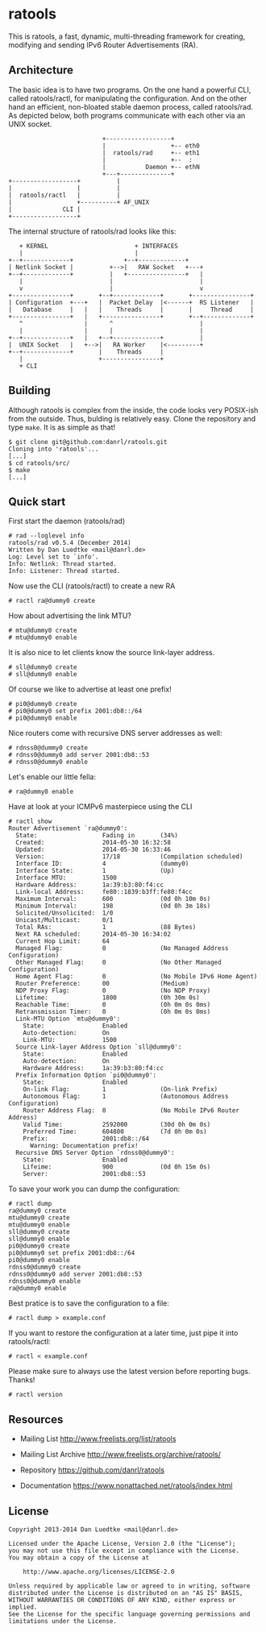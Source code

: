 ratools
=======

This is ratools, a fast, dynamic, multi-threading framework for creating,
modifying and sending IPv6 Router Advertisements (RA).


Architecture
------------

The basic idea is to have two programs. On the one hand a
powerful CLI, called ratools/ractl, for manipulating the
configuration. And on the other hand an efficient, non-bloated
stable daemon process, called ratools/rad. As depicted below,
both programs communicate with each other via an UNIX socket.


                              +------------------+
                              |                  +-- eth0
                              |  ratools/rad     +-- eth1
                              |                  +--  :
                              |           Daemon +-- ethN
                              +---+--------------+
    +------------------+          |
    |                  |          |
    |  ratools/ractl   |          |
    |                  +----------+ AF_UNIX
    |              CLI |
    +------------------+


The internal structure of ratools/rad looks like this:



       + KERNEL                        + INTERFACES
       |                               |
    +--+-------------+              +--+-------------+
    | Netlink Socket |          +-->|   RAW Socket   +---+
    +--+-------------+          |   +----------------+   |
       |                        |                        |
       v                        |                        v
    +----------------+       +--+-------------+       +----------------+
    | Configuration  +---+   |  Packet Delay  |<------+  RS Listener   |
    |   Database     |   |   |    Threads     |       |     Thread     |
    +----------------+   |   +----------------+       +--+-------------+
       ^                 |      ^                        |
       |                 |      |                        |
    +--+-------------+   |   +--+-------------+          |
    |  UNIX Socket   |   +-->|   RA Worker    |<---------+
    +--+-------------+       |    Threads     |
       |                     +----------------+
       + CLI



Building
--------

Although ratools is complex from the inside, the code looks very POSIX-ish from
the outside. Thus, bulding is relatively easy. Clone the repository and type
`make`. It is as simple as that!

    $ git clone git@github.com:danrl/ratools.git
    Cloning into 'ratools'...
    [...]
    $ cd ratools/src/
    $ make
    [...]


Quick start
-----------

First start the daemon (ratools/rad)

    # rad --loglevel info
    ratools/rad v0.5.4 (December 2014)
    Written by Dan Luedtke <mail@danrl.de>
    Log: Level set to `info'.
    Info: Netlink: Thread started.
    Info: Listener: Thread started.

Now use the CLI (ratools/ractl) to create a new RA

    # ractl ra@dummy0 create

How about advertising the link MTU?

    # mtu@dummy0 create
    # mtu@dummy0 enable

It is also nice to let clients know the source link-layer address.

    # sll@dummy0 create
    # sll@dummy0 enable

Of course we like to advertise at least one prefix!

    # pi0@dummy0 create
    # pi0@dummy0 set prefix 2001:db8::/64
    # pi0@dummy0 enable

Nice routers come with recursive DNS server addresses as well:

    # rdnss0@dummy0 create
    # rdnss0@dummy0 add server 2001:db8::53
    # rdnss0@dummy0 enable

Let's enable our little fella:

    # ra@dummy0 enable

Have at look at your ICMPv6 masterpiece using the CLI

    # ractl show
    Router Advertisement `ra@dummy0':
      State:                  Fading in       (34%)
      Created:                2014-05-30 16:32:58
      Updated:                2014-05-30 16:33:46
      Version:                17/18           (Compilation scheduled)
      Interface ID:           4               (dummy0)
      Interface State:        1               (Up)
      Interface MTU:          1500
      Hardware Address:       1a:39:b3:80:f4:cc
      Link-local Address:     fe80::1839:b3ff:fe80:f4cc
      Maximum Interval:       600             (0d 0h 10m 0s)
      Minimum Interval:       198             (0d 0h 3m 18s)
      Solicited/Unsolicited:  1/0
      Unicast/Multicast:      0/1
      Total RAs:              1               (88 Bytes)
      Next RA scheduled:      2014-05-30 16:34:02
      Current Hop Limit:      64
      Managed Flag:           0               (No Managed Address Configuration)
      Other Managed Flag:     0               (No Other Managed Configuration)
      Home Agent Flag:        0               (No Mobile IPv6 Home Agent)
      Router Preference:      00              (Medium)
      NDP Proxy Flag:         0               (No NDP Proxy)
      Lifetime:               1800            (0h 30m 0s)
      Reachable Time:         0               (0h 0m 0s 0ms)
      Retransmission Timer:   0               (0h 0m 0s 0ms)
      Link-MTU Option `mtu@dummy0':
        State:                Enabled
        Auto-detection:       On
        Link-MTU:             1500
      Source Link-layer Address Option `sll@dummy0':
        State:                Enabled
        Auto-detection:       On
        Hardware Address:     1a:39:b3:80:f4:cc
      Prefix Information Option `pi0@dummy0':
        State:                Enabled
        On-link Flag:         1               (On-link Prefix)
        Autonomous Flag:      1               (Autonomous Address Configuration)
        Router Address Flag:  0               (No Mobile IPv6 Router Address)
        Valid Time:           2592000         (30d 0h 0m 0s)
        Preferred Time:       604800          (7d 0h 0m 0s)
        Prefix:               2001:db8::/64
          Warning: Documentation prefix!
      Recursive DNS Server Option `rdnss0@dummy0':
        State:                Enabled
        Lifeime:              900             (0d 0h 15m 0s)
        Server:               2001:db8::53


To save your work you can dump the configuration:

    # ractl dump
    ra@dummy0 create
    mtu@dummy0 create
    mtu@dummy0 enable
    sll@dummy0 create
    sll@dummy0 enable
    pi0@dummy0 create
    pi0@dummy0 set prefix 2001:db8::/64
    pi0@dummy0 enable
    rdnss0@dummy0 create
    rdnss0@dummy0 add server 2001:db8::53
    rdnss0@dummy0 enable
    ra@dummy0 enable

Best pratice is to save the configuration to a file:

    # ractl dump > example.conf

If you want to restore the configuration at a later time, just pipe it into
ratools/ractl:

    # ractl < example.conf

Please make sure to always use the latest version before reporting bugs. Thanks!

    # ractl version


Resources
---------

* Mailing List http://www.freelists.org/list/ratools

* Mailing List Archive http://www.freelists.org/archive/ratools/

* Repository https://github.com/danrl/ratools

* Documentation https://www.nonattached.net/ratools/index.html


License
-------

    Copyright 2013-2014 Dan Luedtke <mail@danrl.de>

    Licensed under the Apache License, Version 2.0 (the "License");
    you may not use this file except in compliance with the License.
    You may obtain a copy of the License at

        http://www.apache.org/licenses/LICENSE-2.0

    Unless required by applicable law or agreed to in writing, software
    distributed under the License is distributed on an "AS IS" BASIS,
    WITHOUT WARRANTIES OR CONDITIONS OF ANY KIND, either express or implied.
    See the License for the specific language governing permissions and
    limitations under the License.
